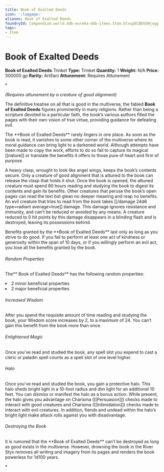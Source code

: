 ```yaml
---
title: Book of Exalted Deeds
icon: ':luggage:'
aliases: Book of Exalted Deeds
foundryId: Compendium.world.ddb-eureka-ddb-items.Item.btxupECBDSSWjxgg
tags:
- Item
---
```


# Book of Exalted Deeds

**Book of Exalted Deeds**
_Trinket_
**Type:** Trinket
**Quantity:** 1
**Weight:** N/A
**Price:** 300000 gp
**Rarity:** Artifact
**Attunement:** Requires Attunement

*<div class="item-attunement"><i>(Requires attunement by a creature of good alignment)</i><p class="Core-Styles_Core-Body">The definitive treatise on all that is good in the multiverse, the fabled **<span class="Serif-Character-Style_Italic-Serif">Book of Exalted Deeds</span>** figures prominently in many religions. Rather than being a scripture devoted to a particular faith, the book’s various authors filled the pages with their own vision of true virtue, providing guidance for defea<span class="No-Break">ting evil.</span></p>
<p class="Core-Styles_Core-Body">The **<span class="Serif-Character-Style_Italic-Serif">Book of Exalted Deeds</span>** rarely lingers in one place. As soon as the book is read, it vanishes to some other corner of the multiverse where its moral guidance can bring light to a darkened world. Although attempts have been made to copy the work, efforts to do so fail to capture its magical [[nature]] or translate the benefits it offers to those pure of heart and firm o<span class="No-Break">f purpose.</span></p>
<p class="Core-Styles_Core-Body">A heavy clasp, wrought to look like angel wings, keeps the book’s contents secure. Only a creature of good alignment that is attuned to the book can release the clasp that holds it shut. Once the book is opened, the attuned creature must spend 80 hours reading and studying the book to digest its contents and gain its benefits. Other creatures that peruse the book’s open pages can read the text but glean no deeper meaning and reap no benefits. An evil creature that tries to read from the book takes  [[/damage 24d6 type=radiant average=true]] damage. This damage ignores resistance and immunity, and can’t be reduced or avoided by any means. A creature reduced to 0 hit points by this damage disappears in a blinding flash and is destroyed, leaving its possessio<span class="No-Break">ns behind.</span></p>
<p class="Core-Styles_Core-Body">Benefits granted by the **<span class="Serif-Character-Style_Italic-Serif">Book of Exalted Deeds</span>** last only as long as you strive to do good. If you fail to perform at least one act of kindness or generosity within the span of 10 days, or if you willingly perform an evil act, you lose all the benefits granted by<span class="No-Break"> the book.</span></p>
<h6 class="Core-Styles_Core-Body-Last--to-apply-extra-space-"><span class="Serif-Character-Style_Bold-Italic-Serif">Random Properties</span> </h6>
<p class="Core-Styles_Core-Body-Last--to-apply-extra-space-">The** <span class="Serif-Character-Style_Italic-Serif">Book of Exalted Deeds</span>** has the following random p<span class="No-Break">roperties:</span></p>
<li class="Core-Styles_Core-Bulleted">2 minor beneficial <span class="No-Break">properties</span></li>
<li class="Core-Styles_Core-Bulleted-Last">2 major beneficial <span class="No-Break">properties</span></li>

<h6 class="Core-Styles_Core-Body"><span class="Serif-Character-Style_Inline-Subhead-Serif">Increased Wisdom</span></h6>
<p class="Core-Styles_Core-Body">After you spend the requisite amount of time reading and studying the book, your Wisdom score increases by 2, to a maximum of 24. You can’t gain this benefit from the book more <span class="No-Break">than once.</span></p>
<h6 class="Core-Styles_Core-Body"><span class="Serif-Character-Style_Inline-Subhead-Serif">Enlightened Magic</span></h6>
<p class="Core-Styles_Core-Body">Once you’ve read and studied the book, any spell slot you expend to cast a cleric or paladin spell counts as a spell slot of one lev<span class="No-Break">el higher.</span></p>
<h6 class="Core-Styles_Core-Body"><span class="Serif-Character-Style_Inline-Subhead-Serif">Halo</span> </h6>
<p class="Core-Styles_Core-Body">Once you’ve read and studied the book, you gain a protective halo. This halo sheds bright light in a 10-foot radius and dim light for an additional 10 feet. You can dismiss or manifest the halo as a bonus action. While present, the halo gives you advantage on Charisma ([[Persuasion]]) checks made to interact with good creatures and Charisma ([[Intimidation]]) checks made to interact with evil creatures. In addition, fiends and undead within the halo’s bright light make attack rolls against you with dis<span class="No-Break">advantage.</span></p>
<h6 class="Core-Styles_Core-Body"><span class="Serif-Character-Style_Bold-Italic-Serif">Destroying the Book</span></h6>
<p class="Core-Styles_Core-Body">It is rumored that the **<span class="Serif-Character-Style_Italic-Serif">Book of Exalted Deeds</span>** can’t be destroyed as long as good exists in the multiverse. However, drowning the book in the River Styx removes all writing and imagery from its pages and renders the book powerless for 1d<span class="No-Break">100 years.</span></p>*